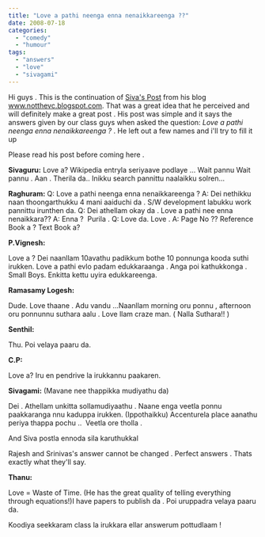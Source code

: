 ```yaml
---
title: "Love a pathi neenga enna nenaikkareenga ??"
date: 2008-07-18
categories: 
  - "comedy"
  - "humour"
tags: 
  - "answers"
  - "love"
  - "sivagami"
---
```


Hi guys . This is the continuation of [Siva's Post](http://notthevc.blogspot.com/2008/07/wat-should-i-name-this-u-guys-name-it.html "Original Post") from his blog www.notthevc.blogspot.com. That was a great idea that he perceived and will definitely make a great post . His post was simple and it says the answers given by our class guys when asked the question: _Love a pathi neenga enna nenaikkareenga ?_ . He left out a few names and i'll try to fill it up

Please read his post before coming here .

**Sivaguru:** Love a? Wikipedia entryla seriyaave podlaye ... Wait pannu Wait pannu . Aan . Therila da.. Inikku search pannittu naalaikku solren...

**Raghuram:** Q: Love a pathi neenga enna nenaikkareenga ? A: Dei nethikku naan thoongarthukku 4 mani aaiduchi da . S/W development labukku work pannittu irunthen da. Q: Dei athellam okay da . Love a pathi nee enna nenaikkara?? A: Enna ?  Purila . Q: Love da. Love . A: Page No ?? Reference Book a ? Text Book a?

**P.Vignesh:**

Love a ? Dei naanllam 10avathu padikkum bothe 10 ponnunga kooda suthi irukken. Love a pathi evlo padam edukkaraanga . Anga poi kathukkonga . Small Boys. Enkitta kettu uyira edukkareenga.

**Ramasamy Logesh:**

Dude. Love thaane . Adu vandu ...Naanllam morning oru ponnu , afternoon oru ponnunnu suthara aalu . Love llam craze man. ( Nalla Suthara!! )

**Senthil:**

Thu. Poi velaya paaru da.

**C.P:**

Love a? Iru en pendrive la irukkannu paakaren.

**Sivagami:** (Mavane nee thappikka mudiyathu da)

Dei . Athellam unkitta sollamudiyaathu . Naane enga veetla ponnu paakkaranga nnu kaduppa irukken. (Ippothaikku) Accenturela place aanathu periya thappa pochu ..  Veetla ore tholla .

And Siva postla ennoda sila karuthukkal

Rajesh and Srinivas's answer cannot be changed . Perfect answers . Thats exactly what they'll say.

**Thanu:**

Love = Waste of Time. (He has the great quality of telling everything through equations!)I have papers to publish da . Poi uruppadra velaya paaru da.

Koodiya seekkaram class la irukkara ellar answerum pottudlaam !
